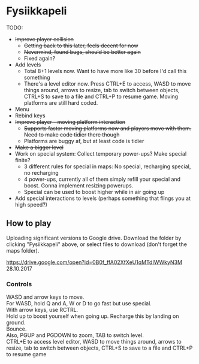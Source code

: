 # Fysiikkapeli
TODO:
* ~~Improve player collision~~ 
  * ~~Getting back to this later, feels decent for now~~
  * ~~Nevermind, found bugs, should be better again~~
  * Fixed again?
* Add levels
  * Total 8+1 levels now. Want to have more like 30 before I'd call this something
  * There's a level editor now. Press CTRL+E to access, WASD to move things around, arrows to resize, tab to switch between objects, CTRL+S to save to a file and CTRL+P to resume game. Moving platforms are still hard coded.
* Menu
* Rebind keys
* ~~Improve player - moving platform interaction~~
  * ~~Supports faster moving platforms now and players move with them. Need to make code tidier there though~~
  * Platforms are buggy af, but at least code is tidier
* ~~Make a bigger level~~
* Work on special system: Collect temporary power-ups? Make special finite? 
  * 3 different rules for special in maps: No special, recharging special, no recharging
  * 4 power-ups, currently all of them simply refill your special and boost. Gonna implement resizing powerups.
  * Special can be used to boost higher while in air going up
* Add special interactions to levels (perhaps something that flings you at high speed?)

## How to play
Uploading significant versions to Google drive. Download the folder by clicking "Fysiikkapeli" above, or select files to download (don't forget the maps folder).

https://drive.google.com/open?id=0B0f_ffA02XfXeU1qMTdIWWkyN3M 28.10.2017

### Controls
WASD and arrow keys to move.  
For WASD, hold Q and A, W or D to go fast but use special.  
With arrow keys, use RCTRL.  
Hold up to boost yourself when going up. Recharge this by landing on ground.  
Bounce.  
Also, PGUP and PGDOWN to zoom, TAB to switch level.  
CTRL+E to access level editor, WASD to move things around, arrows to resize, tab to switch between objects, CTRL+S to save to a file and CTRL+P to resume game
